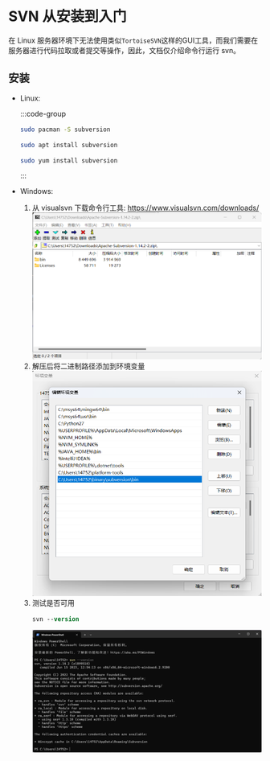# SVN 从安装到入门

在 Linux 服务器环境下无法使用类似`TortoiseSVN`这样的GUI工具，而我们需要在服务器进行代码拉取或者提交等操作，因此，文档仅介绍命令行运行 svn。

## 安装

- Linux:

  :::code-group

  ```bash [ArchLinux]
  sudo pacman -S subversion
  ```

  ```bash [Ubuntu]
  sudo apt install subversion
  ```

  ```bash [CentOS]
  sudo yum install subversion
  ```

  :::

- Windows:

  1. 从 visualsvn 下载命令行工具: https://www.visualsvn.com/downloads/  
     ![dl](imgs/dl.png)
  2. 解压后将二进制路径添加到环境变量
     ![path](imgs/path.png)
  3. 测试是否可用
     ```ps
     svn --version
     ```
     ![test](imgs/test.png)
